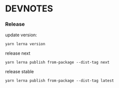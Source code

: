 # DEVNOTES

### Release

update version:
````
yarn lerna version
````

release next
````
yarn lerna publish from-package --dist-tag next
````

release stable
````
yarn lerna publish from-package --dist-tag latest
````
